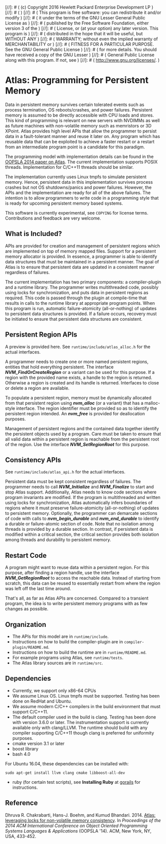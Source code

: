[//]: # ( (c) Copyright 2016 Hewlett Packard Enterprise Development LP         )
[//]: # (                                                                      )
[//]: # ( This program is free software: you can redistribute it and/or modify )
[//]: # ( it under the terms of the GNU Lesser General Public License as       )
[//]: # ( published by the Free Software Foundation, either version 3 of the   )
[//]: # ( License, or (at your option) any later version. This program is      )
[//]: # ( distributed in the hope that it will be useful, but WITHOUT ANY      )
[//]: # ( WARRANTY; without even the implied warranty of MERCHANTABILITY or    )
[//]: # ( FITNESS FOR A PARTICULAR PURPOSE. See the GNU General Public License )
[//]: # ( for more details. You should have received a copy of the GNU Lesser  )
[//]: # ( General Public License along with this program. If not, see          )
[//]: # ( <http://www.gnu.org/licenses/>.                                      )



# Atlas: Programming for Persistent Memory

Data in persistent memory survives certain tolerated events such as
process termination, OS reboots/crashes, and power
failures. Persistent memory is assumed to be directly accessible with
CPU loads and stores. This kind of programming is relevant on new
servers with NVDIMMs as well as future machines with
non-volatile memory such as memristors or 3D XPoint. Atlas provides
high level APIs that allow the programmer to persist data in a
fault-tolerant manner and reuse it later on. Any program which has
reusable data that can be exploited to achieve a faster restart or a
restart from an intermediate program point is a candidate for this
paradigm.

The programming model with implementation details can be found in the
[OOPSLA 2014 paper on
Atlas](http://www.labs.hpe.com/people/dhruva_chakrabarti/atlas_oopsla2014.pdf).
The current implementation supports
POSIX threads. Implementation for C/C++11 threads should be similar.

The implementation currently uses Linux tmpfs to simulate persistent
memory. Hence, persistent data in this implementation survives process
crashes but not OS shutdowns/panics and power failures. However, the
APIs and the implementation are ready for all of the above
failures. The intention is to allow programmers to write code in a
programming style that is ready for upcoming persistent memory based
systems.

This software is currently experimental, see `COPYING` for license
terms. Contributions and feedback are very welcome.

## What is Included?

APIs are provided for creation and management of persistent
regions which are implemented on top of memory mapped files. Support
for a persistent memory allocator is provided. In essence, a
programmer is able to identify data structures that must be maintained
in a persistent manner. The goal of Atlas is to ensure that persistent
data are updated in a consistent manner regardless of failures.

The current implementation has two primary components: a
compiler-plugin and a runtime library. The programmer writes
multithreaded code, possibly using locks for synchronization, and puts
data in persistent regions as required. This code is passed through
the plugin at compile-time that results in calls to the runtime
library at appropriate program points. When this program is run,
automatic failure-atomicity (all-or-nothing) of updates to persistent
data structures is provided. If a failure occurs, recovery must be
initiated to ensure that persistent data structures are consistent.

## Persistent Region APIs

A preview is provided here. See `runtime/include/atlas_alloc.h` for the
actual interfaces.

A programmer needs to create one or more named persistent regions,
entities that hold everything persistent. The interface
**_NVM_FindOrCreateRegion_** or a variant can be used for this purpose. If a
region with the provided name exists, a handle to the region is
returned. Otherwise a region is created and its handle is
returned. Interfaces to close or delete a region are available.

To populate a persistent region, memory must be dynamically allocated
from that persistent region using **_nvm_alloc_** (or a variant) that has a
malloc-style interface. The region identifier must be provided so as
to identify the persistent region intended. An **_nvm_free_** is provided
for deallocation purposes.

Management of persistent regions and the contained data together
identify the persistent objects used by a program. Care must be taken
to ensure that all valid data within a persistent region is reachable
from the persistent root of the region. Use the interface
**_NVM_SetRegionRoot_** for this purpose.

## Consistency APIs

See `runtime/include/atlas_api.h` for the actual interfaces.

Persistent data must be kept consistent regardless of failures. The
programmer needs to call **_NVM_Initialize_** and **_NVM_Finalize_**
to start and stop Atlas support. Additionally, Atlas needs to know
code sections where program invariants are modified. If the program is
multithreaded and written using locks for synchronization, Atlas
automatically infers boundaries of regions where it must preserve
failure-atomicity (all-or-nothing) of updates to persistent
memory. Optionally, the programmer can demarcate sections of code with
calls to **_nvm_begin_durable_** and **_nvm_end_durable_** to identify
a durable or failure-atomic section of code. Note that no isolation
among threads is provided by a durable section. In contrast, if
persistent data is modified within a critical section, the critical
section provides both isolation among threads and durability to
persistent memory.

## Restart Code

A program might want to reuse data within a persistent region. For
this purpose, after finding a region handle, use the interface
**_NVM_GetRegionRoot_** to access the reachable data. Instead of
starting from scratch, this data can be reused to essentially restart
from where the region was left off the last time around.

That's all, as far as Atlas APIs are concerned. Compared to a
transient program, the idea is to write persistent memory programs
with as few changes as possible.

## Organization

- The APIs for this model are in `runtime/include`.
- Instructions on how to build the compiler-plugin are in
`compiler-plugin/README.md`.
- Instructions on how to build the runtime are in `runtime/README.md`.
- For example programs using Atlas, see `runtime/tests`.
- The Atlas library sources are in `runtime/src`.

## Dependencies

* Currently, we support only x86-64 CPUs
* We assume Linux OS. Linux tmpfs must be supported. Testing has been
  done on RedHat and Ubuntu.
* We assume modern C/C++ compilers in the build environment that must
  support C/C++11.
* The default compiler used in the build is clang. Testing has been
  done with version 3.6.0 or later. The instrumentation support is
  currently available only with clang/LLVM. The runtime should build
  with any compiler supporting C/C++11 though clang is preferred for
  uniformity purposes.
* cmake version 3.1 or later
* boost library
* bash 4.0

For Ubuntu 16.04, these dependencies can be installed with:

    sudo apt-get install llvm clang cmake libboost-all-dev

* ruby (for certain test scripts), see **Installing Ruby** at [gorails](https://gorails.com/setup/ubuntu/16.04) for instructions.

## Reference

Dhruva R. Chakrabarti, Hans-J. Boehm, and Kumud Bhandari. 2014.
[Atlas: leveraging locks for non-volatile memory consistency](http://www.labs.hpe.com/people/dhruva_chakrabarti/atlas_oopsla2014.pdf).
In _Proceedings of the 2014 ACM International Conference on Object Oriented
Programming Systems Languages & Applications_ (OOPSLA '14). ACM, New
York, NY, USA, 433-452.
